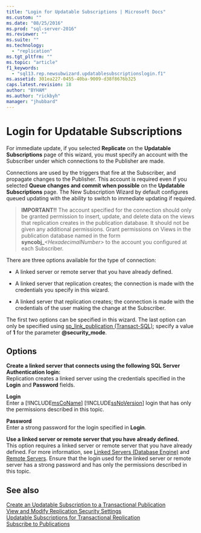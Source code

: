 ```yaml
---
title: "Login for Updatable Subscriptions | Microsoft Docs"
ms.custom: ""
ms.date: "08/25/2016"
ms.prod: "sql-server-2016"
ms.reviewer: ""
ms.suite: ""
ms.technology: 
  - "replication"
ms.tgt_pltfrm: ""
ms.topic: "article"
f1_keywords: 
  - "sql13.rep.newsubwizard.updatablesubscriptionslogin.f1"
ms.assetid: 301ea227-0455-40ba-9009-d38f8676b325
caps.latest.revision: 18
author: "BYHAM"
ms.author: "rickbyh"
manager: "jhubbard"
---
```

# Login for Updatable Subscriptions
  For immediate update, if you selected **Replicate** on the **Updatable Subscriptions** page of this wizard, you must specify an account with the Subscriber under which connections to the Publisher are made. 
  
 Connections are used by the triggers that fire at the Subscriber, and propagate changes to the Publisher. This account is required even if you selected **Queue changes and commit when possible** on the **Updatable Subscriptions** page. The New Subscription Wizard by default configures queued updating with the ability to switch to immediate updating if required.  
  
> **IMPORTANT!!** The account specified for the connection should only be granted permission to insert, update, and delete data on the views that replication creates in the publication database. It should not be given any additional permissions. Grant permissions on Views in the publication database named in the form **syncobj_***\<HexadecimalNumber>* to the account you configured at each Subscriber.  
  
 There are three options available for the type of connection:  
  
-   A linked server or remote server that you have already defined.  
  
-   A linked server that replication creates; the connection is made with the credentials you specify in this wizard.  
  
-   A linked server that replication creates; the connection is made with the credentials of the user making the change at the Subscriber.  
  
 The first two options can be specified in this wizard. The last option can only be specified using [sp_link_publication &#40;Transact-SQL&#41;](../../relational-databases/system-stored-procedures/sp-link-publication-transact-sql.md); specify a value of **1** for the parameter **@security_mode**.  
  
## Options  
 **Create a linked server that connects using the following SQL Server Authentication login:**  
 Replication creates a linked server using the credentials specified in the **Login** and **Password** fields.  
  
 **Login**  
 Enter a [!INCLUDE[msCoName](../../includes/msconame-md.md)] [!INCLUDE[ssNoVersion](../../includes/ssnoversion-md.md)] login that has only the permissions described in this topic.  
  
 **Password**  
 Enter a strong password for the login specified in **Login**.  
    
 **Use a linked server or remote server that you have already defined.**  
 This option requires a linked server or remote server that you have already defined. For more information, see [Linked Servers &#40;Database Engine&#41;](../../relational-databases/linked-servers/linked-servers-database-engine.md) and [Remote Servers](../../database-engine/configure-windows/remote-servers.md). Ensure that the login used for the linked server or remote server has a strong password and has only the permissions described in this topic.  
  
## See also  
 [Create an Updatable Subscription to a Transactional Publication](https://msdn.microsoft.com/library/ms152769.aspx)   
 [View and Modify Replication Security Settings](../../relational-databases/replication/security/view-and-modify-replication-security-settings.md)   
 [Updatable Subscriptions for Transactional Replication](../../relational-databases/replication/transactional/updatable-subscriptions-for-transactional-replication.md)   
 [Subscribe to Publications](../../relational-databases/replication/subscribe-to-publications.md)  
  
  
